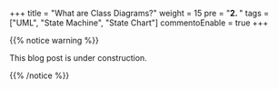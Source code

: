 +++
title = "What are Class Diagrams?"
weight = 15
pre = "<b>2. </b>"
tags = ["UML", "State Machine", "State Chart"]
commentoEnable = true
+++

{{% notice warning %}}

This blog post is under construction.

{{% /notice %}}